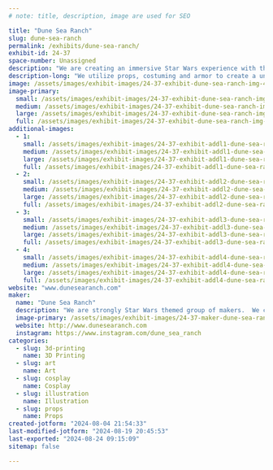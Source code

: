 ```yaml
---
# note: title, description, image are used for SEO

title: "Dune Sea Ranch"
slug: dune-sea-ranch
permalink: /exhibits/dune-sea-ranch/
exhibit-id: 24-37
space-number: Unassigned
description: "We are creating an immersive Star Wars experience with the use of props, costuming and sets."
description-long: "We utilize props, costuming and armor to create a unique Star Wars experience.  We will have unique characters, droids and props to help the guest feel like they've stepped into the Star Wars universe."
image: /assets/images/exhibit-images/24-37-exhibit-dune-sea-ranch-img-4534-large.jpeg
image-primary: 
  small: /assets/images/exhibit-images/24-37-exhibit-dune-sea-ranch-img-4534-small.jpeg
  medium: /assets/images/exhibit-images/24-37-exhibit-dune-sea-ranch-img-4534-medium.jpeg
  large: /assets/images/exhibit-images/24-37-exhibit-dune-sea-ranch-img-4534-large.jpeg
  full: /assets/images/exhibit-images/24-37-exhibit-dune-sea-ranch-img-4534-full.jpeg
additional-images: 
  - 1:
    small: /assets/images/exhibit-images/24-37-exhibit-addl1-dune-sea-ranch-img-3717-small.jpeg
    medium: /assets/images/exhibit-images/24-37-exhibit-addl1-dune-sea-ranch-img-3717-medium.jpeg
    large: /assets/images/exhibit-images/24-37-exhibit-addl1-dune-sea-ranch-img-3717-large.jpeg
    full: /assets/images/exhibit-images/24-37-exhibit-addl1-dune-sea-ranch-img-3717-full.jpeg
  - 2:
    small: /assets/images/exhibit-images/24-37-exhibit-addl2-dune-sea-ranch-44-img-4534-7762-small.jpeg
    medium: /assets/images/exhibit-images/24-37-exhibit-addl2-dune-sea-ranch-44-img-4534-7762-medium.jpeg
    large: /assets/images/exhibit-images/24-37-exhibit-addl2-dune-sea-ranch-44-img-4534-7762-large.jpeg
    full: /assets/images/exhibit-images/24-37-exhibit-addl2-dune-sea-ranch-44-img-4534-7762-full.jpeg
  - 3:
    small: /assets/images/exhibit-images/24-37-exhibit-addl3-dune-sea-ranch-img-4589-small.jpeg
    medium: /assets/images/exhibit-images/24-37-exhibit-addl3-dune-sea-ranch-img-4589-medium.jpeg
    large: /assets/images/exhibit-images/24-37-exhibit-addl3-dune-sea-ranch-img-4589-large.jpeg
    full: /assets/images/exhibit-images/24-37-exhibit-addl3-dune-sea-ranch-img-4589-full.jpeg
  - 4:
    small: /assets/images/exhibit-images/24-37-exhibit-addl4-dune-sea-ranch-img-5911-small.jpeg
    medium: /assets/images/exhibit-images/24-37-exhibit-addl4-dune-sea-ranch-img-5911-medium.jpeg
    large: /assets/images/exhibit-images/24-37-exhibit-addl4-dune-sea-ranch-img-5911-large.jpeg
    full: /assets/images/exhibit-images/24-37-exhibit-addl4-dune-sea-ranch-img-5911-full.jpeg
website: "www.dunesearanch.com"
maker: 
  name: "Dune Sea Ranch"
  description: "We are strongly Star Wars themed group of makers.  We create art, props, and armor for cosplayers using 3D printing, mold making and other traditional means."
  image-primary: /assets/images/exhibit-images/24-37-maker-dune-sea-ranch-logo1-medium.jpg
  website: http://www.dunesearanch.com
  instagram: https://www.instagram.com/dune_sea_ranch
categories: 
  - slug: 3d-printing
    name: 3D Printing
  - slug: art
    name: Art
  - slug: cosplay
    name: Cosplay
  - slug: illustration
    name: Illustration
  - slug: props
    name: Props
created-jotform: "2024-08-04 21:54:33"
last-modified-jotform: "2024-08-19 20:45:53"
last-exported: "2024-08-24 09:15:09"
sitemap: false

---
```

